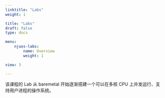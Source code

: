 ```yaml
---
linktitle: "Labs"
weight: 1

title: "Labs"
draft: false
type: docs

menu:
    njuos-labs:
        name: Overview
        weight: 1

view: 3

---
```


该课程的 Lab 从 baremetal 开始逐渐搭建一个可以在多核 CPU 上并发运行、支持用户进程的操作系统。